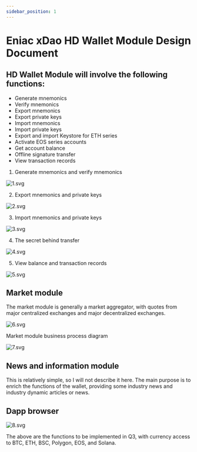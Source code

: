 ```yaml
---
sidebar_position: 1
---
```


# Eniac xDao HD Wallet Module Design Document

## HD Wallet Module will involve the following functions:

- Generate mnemonics
- Verify mnemonics
- Export mnemonics
- Export private keys
- Import mnemonics
- Import private keys
- Export and import Keystore for ETH series
- Activate EOS series accounts
- Get account balance
- Offline signature transfer
- View transaction records

1. Generate mnemonics and verify mnemonics

![1.svg](../../../../../../../static/img/images/1.svg)

2. Export mnemonics and private keys

![2.svg](../../../../../../../static/img/images/2.svg)

3. Import mnemonics and private keys

![3.svg](../../../../../../../static/img/images/3.svg)

4. The secret behind transfer

![4.svg](../../../../../../../static/img/images/4.svg)

5. View balance and transaction records

![5.svg](../../../../../../../static/img/images/5.svg)

##  Market module

The market module is generally a market aggregator, with quotes from major centralized exchanges and major decentralized exchanges.

![6.svg](../../../../../../../static/img/images/6.svg)

Market module business process diagram

![7.svg](../../../../../../../static/img/images/7.svg)

## News and information module

This is relatively simple, so I will not describe it here. The main purpose is to enrich the functions of the wallet, providing some industry news and industry dynamic articles or news.

## Dapp browser

![8.svg](../../../../../../../static/img/images/8.svg)

The above are the functions to be implemented in Q3, with currency access to BTC, ETH, BSC, Polygon, EOS, and Solana.
